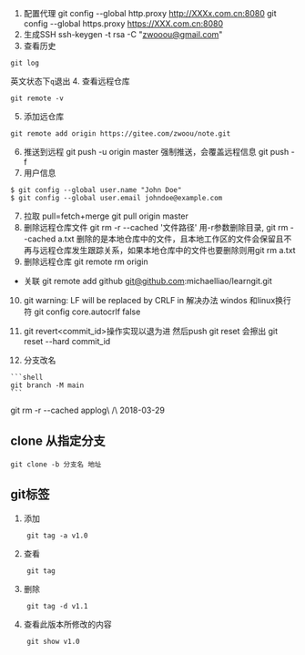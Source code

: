 
1. 配置代理
git config --global http.proxy http://XXXx.com.cn:8080
git config --global https.proxy https://XXX.com.cn:8080
2. 生成SSH
ssh-keygen -t rsa -C "zwooou@gmail.com"
3. 查看历史
``` shell
git log
```
英文状态下`q`退出
4. 查看远程仓库
``` shell
git remote -v
```
5. 添加远仓库
```
git remote add origin https://gitee.com/zwoou/note.git
```
6. 推送到远程
git push -u origin master
强制推送，会覆盖远程信息
git push -f
7. 用户信息
```
$ git config --global user.name "John Doe"
$ git config --global user.email johndoe@example.com
```
7. 拉取 pull=fetch+merge
git pull origin master
8. 删除远程仓库文件
git rm -r --cached '文件路径'
用-r参数删除目录, git rm --cached a.txt 删除的是本地仓库中的文件，且本地工作区的文件会保留且不再与远程仓库发生跟踪关系，如果本地仓库中的文件也要删除则用git rm a.txt
9. 删除远程仓库
git remote rm origin
- 关联
git remote add github git@github.com:michaelliao/learngit.git
10. git warning: LF will be replaced by CRLF in 解决办法 windos 和linux换行符
git config core.autocrlf false
11. git revert<commit_id>操作实现以退为进
然后push
git reset 会擦出
git reset --hard commit_id

12.  分支改名

    ```shell
    git branch -M main
    ```

git rm -r --cached applog\ \/\ 2018-03-29
## clone 从指定分支
```
git clone -b 分支名 地址
```
## git标签
1. 添加
```
	git tag -a v1.0
```
2. 查看
```
	git tag
```
3. 删除
```
	git tag -d v1.1
```
4. 查看此版本所修改的内容
```
	git show v1.0
```
